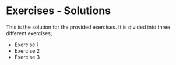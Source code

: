 # Exercises - Solutions

This is the solution for the provided exercises. It is divided into three different exercises;
  * Exercise 1
  * Exercise 2
  * Exercise 3
